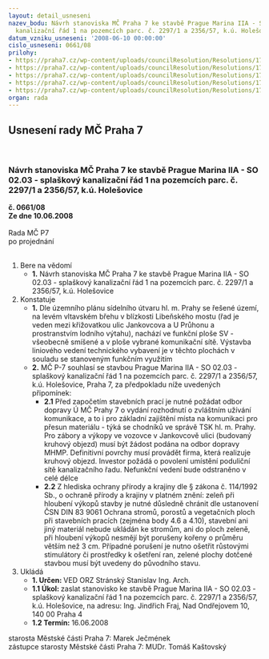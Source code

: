 ```yaml
---
layout: detail_usneseni
nazev_bodu: Návrh stanoviska MČ Praha 7 ke stavbě Prague Marina IIA - SO 02.03 - splaškový
  kanalizační řád 1 na pozemcích parc. č. 2297/1 a 2356/57, k.ú. Holešovice
datum_vzniku_usneseni: '2008-06-10 00:00:00'
cislo_usneseni: 0661/08
prilohy:
- https://praha7.cz/wp-content/uploads/councilResolution/Resolutions/17112/25-kanal_11.doc
- https://praha7.cz/wp-content/uploads/councilResolution/Resolutions/17112/25-kanal_21.doc
- https://praha7.cz/wp-content/uploads/councilResolution/Resolutions/17112/25-kanal_31.doc
- https://praha7.cz/wp-content/uploads/councilResolution/Resolutions/17112/25-kanal_32.doc
- https://praha7.cz/wp-content/uploads/councilResolution/Resolutions/17112/25-kanal_41.jpg
organ: rada
---
```

<div id="ucUsn_pList" class="usn">
	<span><h2>Usnesení rady MČ Praha 7 </h2>
<br></span><div class="standBody">
<span><h3>Návrh stanoviska MČ Praha 7 ke stavbě Prague Marina IIA - SO 02.03 - splaškový kanalizační řád 1 na pozemcích parc. č. 2297/1 a 2356/57, k.ú. Holešovice</h3></span><div class="center">
		<strong>č. 0661/08</strong><br>
	</div>
<div class="center">
		<strong>Ze dne 10.06.2008</strong><br><br>
	</div>Rada MČ P7<br> po projednání<br><br><ol>
<li>Bere na vědomí<ul><li>
<strong>1.</strong> Návrh stanoviska MČ Praha 7 ke stavbě Prague Marina IIA - SO 02.03 - splaškový kanalizační řád 1 na pozemcích parc. č. 2297/1 a 2356/57, k.ú. Holešovice</li></ul>
</li>
<li>Konstatuje<ul>
<li>
<strong>1.</strong> Dle územního plánu sídelního útvaru hl. m. Prahy se řešené území, na levém vltavském břehu v blízkosti Libeňského mostu (řad je veden mezi křižovatkou ulic Jankovcova a U Průhonu a prostranstvím lodního výtahu), nachází ve funkční ploše SV - všeobecně smíšené a v ploše vybrané komunikační sítě. Výstavba liniového vedení technického vybavení je v těchto plochách v souladu se stanoveným funkčním využitím</li>
<li>
<strong>2.</strong> MČ P-7 souhlasí se stavbou Prague Marina IIA - SO 02.03 - splaškový kanalizační řád 1 na pozemcích parc. č. 2297/1 a 2356/57, k.ú. Holešovice, Praha 7, za předpokladu níže uvedených připomínek:<ul>
<li>
<strong>2.1</strong> Před započetím stavebních prací je nutné požádat odbor dopravy Ú MČ Prahy 7 o vydání rozhodnutí o zvláštním užívání komunikace, a to i pro základní zajištění místa na komunikaci pro přesun materiálu - týká se chodníků ve správě TSK hl. m. Prahy. Pro zábory a výkopy ve vozovce v Jankovcově ulici (budovaný kruhový objezd) musí být žádost podána na odbor dopravy MHMP. Definitivní povrchy musí provádět firma, která realizuje kruhový objezd. Investor požádá o povolení umístění poduliční sítě kanalizačního řadu. Nefunkční vedení bude odstraněno v celé délce</li>
<li>
<strong>2.2</strong> Z hlediska ochrany přírody a krajiny dle § zákona č. 114/1992 Sb., o ochraně přírody a krajiny v platném znění: zeleň při hloubení výkopů stavby je nutné důsledně chránit dle ustanovení ČSN DIN 83 9061 Ochrana stromů, porostů a vegetačních ploch při stavebních pracích (zejména body 4.6 a 4.10), stavební ani jiný materiál nebude ukládán ke stromům, ani do ploch zeleně, při hloubení výkopů nesmějí být porušeny kořeny o průměru větším než 3 cm. Případné porušení je nutno ošetřit růstovými stimulátory či prostředky k ošetření ran, zelené plochy dotčené stavbou musí být uvedeny do původního stavu.</li>
</ul>
</li>
</ul>
</li>
<li>Ukládá<ul>
<li>
<strong>1. Určen: </strong>VED ORZ  Stránský  Stanislav Ing. Arch.</li>
<li>
<strong>1.1 Úkol: </strong>zaslat stanovisko ke stavbě Prague Marina IIA - SO 02.03 - splaškový kanalizační řád 1 na pozemcích parc. č. 2297/1 a 2356/57, k.ú. Holešovice, na adresu: Ing. Jindřich Fraj, Nad Ondřejovem 10, 140 00 Praha 4</li>
<li>
<strong>1.2 Termín: </strong>16.06.2008</li>
</ul>
</li>
</ol>starosta Městské části Praha 7: Marek Ječmének<br>zástupce starosty Městské části Praha 7: MUDr. Tomáš Kaštovský 
</div>
</div>